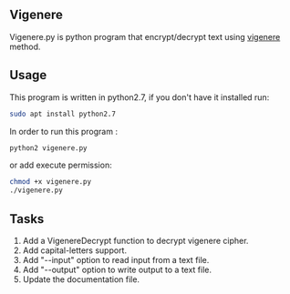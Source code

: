 ## Vigenere
Vigenere.py is python program that encrypt/decrypt text using [vigenere](https://en.wikipedia.org/wiki/Vigenère_cipher) method.

## Usage
This program is written in python2.7, if you don't have it installed run:
```bash
sudo apt install python2.7
```
In order to run this program :
```bash
python2 vigenere.py
```
or add execute permission:
```bash
chmod +x vigenere.py
./vigenere.py
```

## Tasks

1. Add a VigenereDecrypt function to decrypt vigenere cipher.
2. Add capital-letters support.
3. Add "--input" option to read input from a text file.
4. Add "--output" option to write output to a text file.
5. Update the documentation file. 
